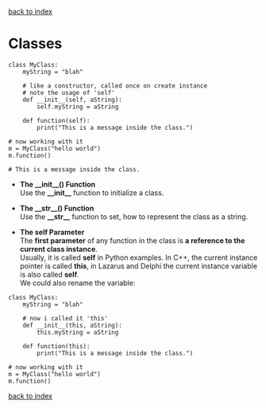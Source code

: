 [back to index](README.md)

# Classes

```
class MyClass:
    myString = "blah"

    # like a constructor, called once on create instance
    # note the usage of 'self'
    def __init__(self, aString):
        self.myString = aString

    def function(self):
        print("This is a message inside the class.")

# now working with it
m = MyClass("hello world")
m.function()

# This is a message inside the class.
```

* **The \_\_init__() Function**  
Use the **\_\_init__** function to initialize a class.

* **The \_\_str__() Function**  
Use the **\_\_str__** function to set, how to represent the class as a string.

* **The self Parameter**  
The **first parameter** of any function in the class is **a reference to the current class instance**.  
Usually, it is called **self** in Python examples.
In C++, the current instance pointer is called **this**, in Lazarus and Delphi the current instance variable is also called **self**.  
We could also rename the variable:
```
class MyClass:
    myString = "blah"

    # now i called it 'this'
    def __init__(this, aString):
        this.myString = aString

    def function(this):
        print("This is a message inside the class.")

# now working with it
m = MyClass("hello world")
m.function()
```


[back to index](README.md)

